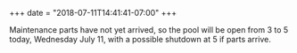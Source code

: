 +++
date = "2018-07-11T14:41:41-07:00"
+++

Maintenance parts have not yet arrived, so the pool will be open from 3 to 5 today, Wednesday July 11, with a possible shutdown at 5 if parts arrive.
